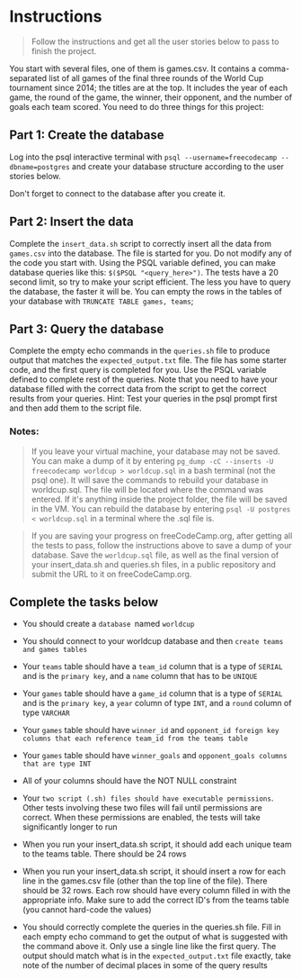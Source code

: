 # Instructions
> Follow the instructions and get all the user stories below to pass to finish the project. 

You start with several files, one of them is games.csv. It contains a comma-separated list of all games of the final three rounds of the World Cup tournament since 2014; the titles are at the top. It includes the year of each game, the round of the game, the winner, their opponent, and the number of goals each team scored. You need to do three things for this project:

## Part 1: Create the database

Log into the psql interactive terminal with 
`psql --username=freecodecamp --dbname=postgres` and create your database structure according to the user stories below.

Don't forget to connect to the database after you create it.

## Part 2: Insert the data

Complete the `insert_data.sh` script to correctly insert all the data from `games.csv` into the database. The file is started for you. Do not modify any of the code you start with. Using the PSQL variable defined, you can make database queries like this: `$($PSQL "<query_here>")`. The tests have a 20 second limit, so try to make your script efficient. The less you have to query the database, the faster it will be. You can empty the rows in the tables of your database with `TRUNCATE TABLE games, teams`;

## Part 3: Query the database

Complete the empty echo commands in the `queries.sh` file to produce output that matches the `expected_output.txt` file. The file has some starter code, and the first query is completed for you. Use the PSQL variable defined to complete rest of the queries. Note that you need to have your database filled with the correct data from the script to get the correct results from your queries. Hint: Test your queries in the psql prompt first and then add them to the script file.

### Notes:
> If you leave your virtual machine, your database may not be saved. You can make a dump of it by entering `pg_dump -cC --inserts -U freecodecamp worldcup > worldcup.sql` in a bash terminal (not the psql one). It will save the commands to rebuild your database in worldcup.sql. The file will be located where the command was entered. If it's anything inside the project folder, the file will be saved in the VM. You can rebuild the database by entering `psql -U postgres < worldcup.sql` in a terminal where the .sql file is.

> If you are saving your progress on freeCodeCamp.org, after getting all the tests to pass, follow the instructions above to save a dump of your database. Save the `worldcup.sql` file, as well as the final version of your insert_data.sh and queries.sh files, in a public repository and submit the URL to it on freeCodeCamp.org.

## Complete the tasks below

  - You should create a `database `named `worldcup  `
  
  - You should connect to your worldcup database and then `create teams and games tables`

  - Your `teams` table should have a `team_id` column that is a type of `SERIAL` and is the `primary key`, and a `name` column that has to be `UNIQUE` 

  - Your `games` table should have a `game_id` column that is a type of `SERIAL` and is the `primary key`, a `year` column of type `INT`, and a `round` column of type `VARCHAR` 

  - Your `games` table should have `winner_id` and `opponent_id foreign key columns that each reference team_id from the teams table` 

  - Your `games` table should have `winner_goals` and `opponent_goals columns that are type INT` 

  - All of your columns should have the NOT NULL constraint 

  - Your `two script (.sh) files should have executable permissions`. Other tests involving these two files will fail until permissions are correct. When these permissions are enabled, the tests will take significantly longer to run 

  - When you run your insert_data.sh script, it should add each unique team to the teams table. There should be 24 rows 

  - When you run your insert_data.sh script, it should insert a row for each line in the games.csv file (other than the top line of the file). There should be 32 rows. Each row should have every column filled in with the appropriate info. Make sure to add the correct ID's from the teams table (you cannot hard-code the values) 

  - You should correctly complete the queries in the queries.sh file. Fill in each empty echo command to get the output of what is suggested with the command above it. Only use a single line like the first query. The output should match what is in the `expected_output.txt` file exactly, take note of the number of decimal places in some of the query results 

